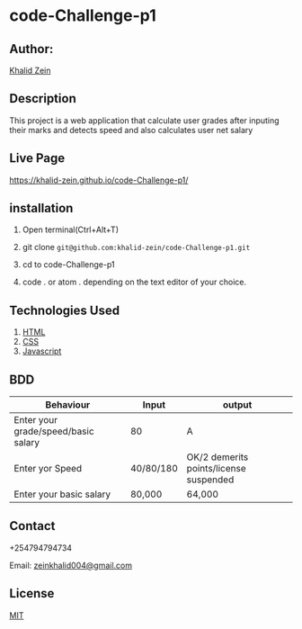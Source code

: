 # code-Challenge-p1
## Author:

[Khalid Zein](https:yueyyt)

## Description

This project is a web application that calculate user grades after inputing their marks and detects speed and also calculates user net salary

## Live Page

https://khalid-zein.github.io/code-Challenge-p1/

## installation

1. Open terminal(Ctrl+Alt+T)

2. git clone ```git@github.com:khalid-zein/code-Challenge-p1.git```

3. cd to code-Challenge-p1

4. code . or atom . depending on the text editor of your choice.

## Technologies Used

1. [HTML](https://)
2. [CSS](https://)
3. [Javascript](https://)

## BDD

|Behaviour                                   | Input                                 |                                     output|
| -------------------------------------------|-------------------------------------- | ----------------------------------------- |
| Enter your grade/speed/basic salary        |  80                                   |    A                                      |
| Enter yor Speed                            |  40/80/180                            |    OK/2 demerits points/license suspended |
| Enter your basic salary                    |  80,000                               |    64,000                                 |


## Contact

+254794794734

Email: zeinkhalid004@gmail.com

## License
[MIT](https://choosealicense.com/licenses/mit/)